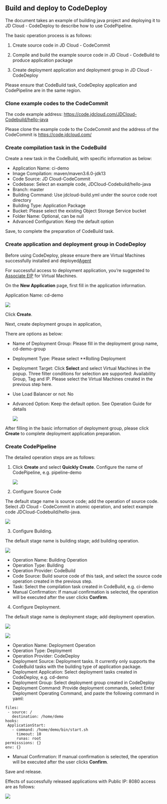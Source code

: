 
## Build and deploy to CodeDeploy

The document takes an example of building java project and deploying it to JD Cloud - CodeDeploy to describe how to use CodePipeline.

The basic operation process is as follows:

1) Create source code in JD Cloud - CodeCommit

2) Compile and build the example source code in JD Cloud - CodeBuild to produce application package

3) Create deployment application and deployment group in JD Cloud - CodeDeploy

Please ensure that CodeBuild task, CodeDeploy application and CodePipeline are in the same region.


### Clone example codes to the CodeCommit

The code example address: https://code.jdcloud.com/JDCloud-Codebuild/hello-java

Please clone the example code to the CodeCommit and the address of the CodeCommit is https://code.jdcloud.com/


### Create compilation task in the CodeBuild

Create a new task in the CodeBuild, with specific information as below:

-  Application Name: ci-demo
-  Image Compilation: maven/maven3.6.0-jdk13
-  Code Source: JD Cloud-CodeCommit
-  Codebase: Select an example code, JDCloud-Codebuild/hello-java
-  Branch: master
-  Building Command: Use jdcloud-build.yml under the source code root directory
-  Building Type: Application Package
-  Bucket: Please select the existing Object Storage Service bucket
-  Folder Name: Optional, can be null
-  Advanced Configuration: Keep the default option

Save, to complete the preparation of CodeBuild task.

### Create application and deployment group in CodeDeploy

Before using CodeDeploy, please ensure there are Virtual Machines successfully installed and deployed[Agent](../../../Developer-Tools/CodeDeploy/Operation-Guide/Install-Agent.md)


For successful access to deployment application, you’re suggested to [Associate EIP](../../../Elastic-Compute/Virtual-Machines/Operation-Guide/Network/Associate-Elastic-IP.md) for Virtual Machines.


On the **New Application** page, first fill in the application information.

Application Name: cd-demo

   ![](/image/codepipeline/cre-deploy.PNG)

Click **Create**.

Next, create deployment groups in application,

There are options as below:

- Name of Deployment Group: Please fill in the deployment group name, cd-demo-group
- Deployment Type: Please select **Rolling Deployment
- Deployment Target: Click **Select** and select Virtual Machines in the popup. Three filter conditions for selection are supported: Availability Group, Tag and IP. Please select the Virtual Machines created in the previous step here.
- Use Load Balancer or not: No
- Advanced Option: Keep the default option. See Operation Guide for details


    ![](/image/codepipeline/cd-demo-group.PNG)
     

After filling in the basic information of deployment group, please click **Create** to complete deployment application preparation.

### Create CodePipeline

The detailed operation steps are as follows:

1. Click **Create** and select **Quickly Create**. Configure the name of CodePipeline, e.g. pipeline-demo

     ![](/image/codepipeline/pipeline-demo.PNG)

2. Configure Source Code

  The default stage name is source code; add the operation of source code. Select JD Cloud - CodeCommit in atomic operation, and select example code JDCloud-Codebuild/hello-java.
  
   ![](/image/codepipeline/source-best2.PNG)


3. Configure Building.

  The default stage name is building stage; add building operation.   
  
   ![](/image/codepipeline/build-best2.PNG)

-  Operation Name: Building Operation
-  Operation Type: Building
-  Operation Provider: CodeBuild
-  Code Source: Build source code of this task, and select the source code operation created in the previous step.
-  Task: Select the compilation task created in CodeBuild, e.g. ci-demo
-  Manual Confirmation: If manual confirmation is selected, the operation will be executed after the user clicks **Confirm**.
     
   
 
4. Configure Deployment.
 
 The default stage name is deployment stage; add deployment operation. 
 
 
   ![](/image/codepipeline/deploy-best2.PNG)
        
      
   ![](/image/codepipeline/deploy-best2.1.PNG)
       
      
-  Operation Name: Deployment Operation
-  Operation Type: Deployment
-  Operation Provider: CodeDeploy
-  Deployment Source: Deployment tasks. It currently only supports the CodeBuild tasks with the building type of application package.
-  Deployment Application: Select deployment tasks created in CodeDeploy, e.g. cd-demo
-  Deployment Group: Select deployment group created in CodeDeploy
-  Deployment Command: Provide deployment commands, select Enter Deployment Operating Command, and paste the following command in yaml:

 ```
files:
  - source: /
    destination: /home/demo
hooks:
  ApplicationStart:
    - command: /home/demo/bin/start.sh
      timeout: 10
      runas: root
permisssions: {}
env: {}
 ```

-  Manual Confirmation: If manual confirmation is selected, the operation will be executed after the user clicks **Confirm**.
 
 
Save and release. 

Effects of successfully released applications with Public IP: 8080 access are as follows:

 ![](/image/codepipeline/success.PNG)

